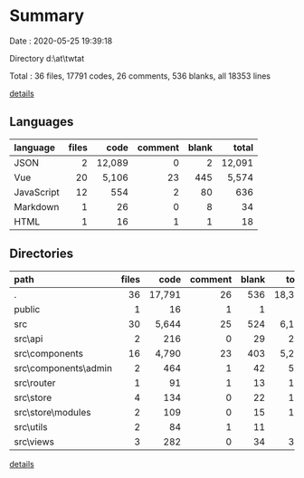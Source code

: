 # Summary

Date : 2020-05-25 19:39:18

Directory d:\at\twtat

Total : 36 files,  17791 codes, 26 comments, 536 blanks, all 18353 lines

[details](details.md)

## Languages
| language | files | code | comment | blank | total |
| :--- | ---: | ---: | ---: | ---: | ---: |
| JSON | 2 | 12,089 | 0 | 2 | 12,091 |
| Vue | 20 | 5,106 | 23 | 445 | 5,574 |
| JavaScript | 12 | 554 | 2 | 80 | 636 |
| Markdown | 1 | 26 | 0 | 8 | 34 |
| HTML | 1 | 16 | 1 | 1 | 18 |

## Directories
| path | files | code | comment | blank | total |
| :--- | ---: | ---: | ---: | ---: | ---: |
| . | 36 | 17,791 | 26 | 536 | 18,353 |
| public | 1 | 16 | 1 | 1 | 18 |
| src | 30 | 5,644 | 25 | 524 | 6,193 |
| src\api | 2 | 216 | 0 | 29 | 245 |
| src\components | 16 | 4,790 | 23 | 403 | 5,216 |
| src\components\admin | 2 | 464 | 1 | 42 | 507 |
| src\router | 1 | 91 | 1 | 13 | 105 |
| src\store | 4 | 134 | 0 | 22 | 156 |
| src\store\modules | 2 | 109 | 0 | 15 | 124 |
| src\utils | 2 | 84 | 1 | 11 | 96 |
| src\views | 3 | 282 | 0 | 34 | 316 |

[details](details.md)